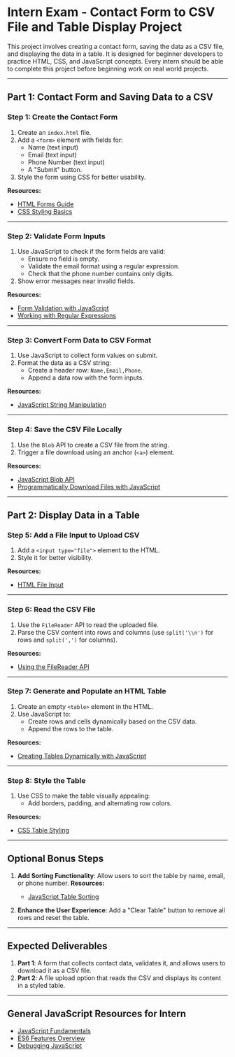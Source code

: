 # Intern Exam - Contact Form to CSV File and Table Display Project

This project involves creating a contact form, saving the data as a CSV file, and displaying the data in a table. It is designed for beginner developers to practice HTML, CSS, and JavaScript concepts. Every intern should be able to complete this project before beginning work on real world projects. 

---

## Part 1: Contact Form and Saving Data to a CSV

### Step 1: Create the Contact Form
1. Create an `index.html` file.
2. Add a `<form>` element with fields for:
   - Name (text input)
   - Email (text input)
   - Phone Number (text input)
   - A "Submit" button.
3. Style the form using CSS for better usability.

**Resources:**  
- [HTML Forms Guide](https://developer.mozilla.org/en-US/docs/Learn/Forms)  
- [CSS Styling Basics](https://developer.mozilla.org/en-US/docs/Learn/CSS/First_steps)  

---

### Step 2: Validate Form Inputs
1. Use JavaScript to check if the form fields are valid:
   - Ensure no field is empty.
   - Validate the email format using a regular expression.
   - Check that the phone number contains only digits.
2. Show error messages near invalid fields.

**Resources:**  
- [Form Validation with JavaScript](https://developer.mozilla.org/en-US/docs/Learn/Forms/Form_validation)  
- [Working with Regular Expressions](https://regex101.com/)  

---

### Step 3: Convert Form Data to CSV Format
1. Use JavaScript to collect form values on submit.
2. Format the data as a CSV string:
   - Create a header row: `Name,Email,Phone`.
   - Append a data row with the form inputs.

**Resources:**  
- [JavaScript String Manipulation](https://developer.mozilla.org/en-US/docs/Web/JavaScript/Reference/Global_Objects/String)  

---

### Step 4: Save the CSV File Locally
1. Use the `Blob` API to create a CSV file from the string.
2. Trigger a file download using an anchor (`<a>`) element.

**Resources:**  
- [JavaScript Blob API](https://developer.mozilla.org/en-US/docs/Web/API/Blob)  
- [Programmatically Download Files with JavaScript](https://css-tricks.com/creating-a-downloadable-file-using-blob-and-anchor-tag/)  

---

## Part 2: Display Data in a Table

### Step 5: Add a File Input to Upload CSV
1. Add a `<input type="file">` element to the HTML.
2. Style it for better visibility.

**Resources:**  
- [HTML File Input](https://developer.mozilla.org/en-US/docs/Web/HTML/Element/input/file)  

---

### Step 6: Read the CSV File
1. Use the `FileReader` API to read the uploaded file.
2. Parse the CSV content into rows and columns (use `split('\\n')` for rows and `split(',')` for columns).

**Resources:**  
- [Using the FileReader API](https://developer.mozilla.org/en-US/docs/Web/API/FileReader)  

---

### Step 7: Generate and Populate an HTML Table
1. Create an empty `<table>` element in the HTML.
2. Use JavaScript to:
   - Create rows and cells dynamically based on the CSV data.
   - Append the rows to the table.

**Resources:**  
- [Creating Tables Dynamically with JavaScript](https://www.javascripttutorial.net/javascript-dom/javascript-createelement/)  

---

### Step 8: Style the Table
1. Use CSS to make the table visually appealing:
   - Add borders, padding, and alternating row colors.

**Resources:**  
- [CSS Table Styling](https://www.w3schools.com/css/css_table.asp)  

---

## Optional Bonus Steps
1. **Add Sorting Functionality**: Allow users to sort the table by name, email, or phone number.
   **Resources:**  
   - [JavaScript Table Sorting](https://www.w3schools.com/howto/howto_js_sort_table.asp)  

2. **Enhance the User Experience**: Add a "Clear Table" button to remove all rows and reset the table.

---

## Expected Deliverables
1. **Part 1**: A form that collects contact data, validates it, and allows users to download it as a CSV file.
2. **Part 2**: A file upload option that reads the CSV and displays its content in a styled table.

---

## General JavaScript Resources for Intern
- [JavaScript Fundamentals](https://developer.mozilla.org/en-US/docs/Learn/JavaScript/Building_blocks)  
- [ES6 Features Overview](https://www.freecodecamp.org/news/es6-guide/)  
- [Debugging JavaScript](https://developer.mozilla.org/en-US/docs/Learn/JavaScript/First_steps/What_went_wrong) 
